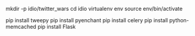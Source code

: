 mkdir -p idio/twitter_wars
cd idio
virtualenv env
source env/bin/activate

pip install tweepy
pip install pyenchant
pip install celery
pip install python-memcached
pip install Flask

